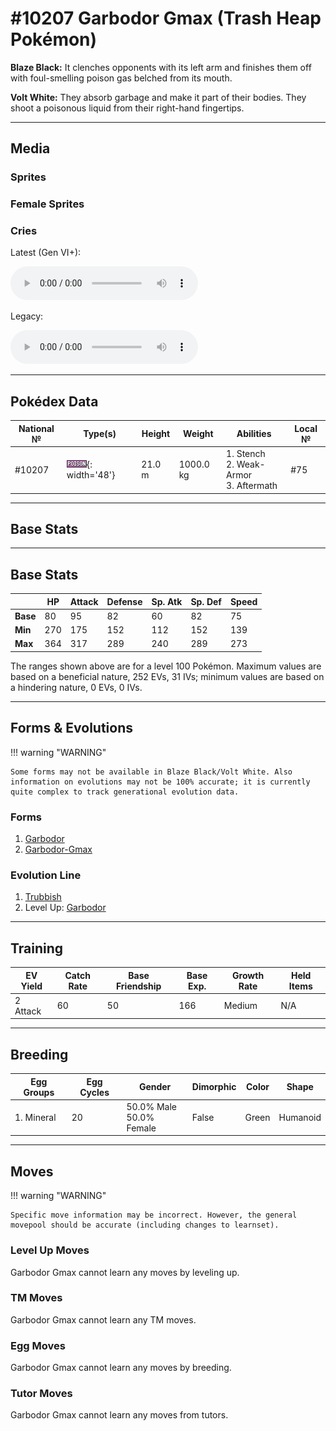 # #10207 Garbodor Gmax (Trash Heap Pokémon)

**Blaze Black:** It clenches opponents with its left arm and finishes them off with foul-smelling poison gas belched from its mouth.

**Volt White:** They absorb garbage and make it part of their bodies. They shoot a poisonous liquid from their right-hand fingertips.

---

## Media

### Sprites

### Female Sprites

### Cries

Latest (Gen VI+):
<p><audio controls>
  <source src='../assets/cries/10207/latest.ogg' type='audio/ogg'>
  Your browser does not support the audio element.
</audio></p>

Legacy:
<p><audio controls>
  <source src='../assets/cries/10207/legacy.ogg' type='audio/ogg'>
  Your browser does not support the audio element.
</audio></p>

---

## Pokédex Data

| National № | Type(s) | Height | Weight | Abilities | Local № |
|------------|---------|--------|--------|-----------|---------|
| #10207 | ![poison](../assets/types/poison.png){: width='48'} | 21.0 m | 1000.0 kg | 1. Stench<br>2. Weak-Armor<br>3. Aftermath | #75 |

---

## Base Stats
---

## Base Stats
|   | HP | Attack | Defense | Sp. Atk | Sp. Def | Speed |
|---|----|--------|---------|---------|---------|-------|
| **Base** | 80 | 95 | 82 | 60 | 82 | 75 |
| **Min** | 270 | 175 | 152 | 112 | 152 | 139 |
| **Max** | 364 | 317 | 289 | 240 | 289 | 273 |

The ranges shown above are for a level 100 Pokémon. Maximum values are based on a beneficial nature, 252 EVs, 31 IVs; minimum values are based on a hindering nature, 0 EVs, 0 IVs.

---

## Forms & Evolutions

!!! warning "WARNING"

    Some forms may not be available in Blaze Black/Volt White. Also information on evolutions may not be 100% accurate; it is currently quite complex to track generational evolution data.

### Forms

1. [Garbodor](garbodor.md/)
2. [Garbodor-Gmax](garbodor-gmax.md/)

### Evolution Line

1. [Trubbish](trubbish.md/)
1. Level Up: [Garbodor](garbodor.md/)

---

## Training

| EV Yield | Catch Rate | Base Friendship | Base Exp. | Growth Rate | Held Items |
|----------|------------|-----------------|-----------|-------------|------------|
| 2 Attack | 60 | 50 | 166 | Medium | N/A |

---

## Breeding

| Egg Groups | Egg Cycles | Gender | Dimorphic | Color | Shape |
|------------|------------|--------|-----------|-------|-------|
| 1. Mineral | 20 | 50.0% Male<br>50.0% Female | False | Green | Humanoid |

---

## Moves

!!! warning "WARNING"

    Specific move information may be incorrect. However, the general movepool should be accurate (including changes to learnset).

### Level Up Moves

Garbodor Gmax cannot learn any moves by leveling up.
### TM Moves

Garbodor Gmax cannot learn any TM moves.
### Egg Moves

Garbodor Gmax cannot learn any moves by breeding.
### Tutor Moves

Garbodor Gmax cannot learn any moves from tutors.
